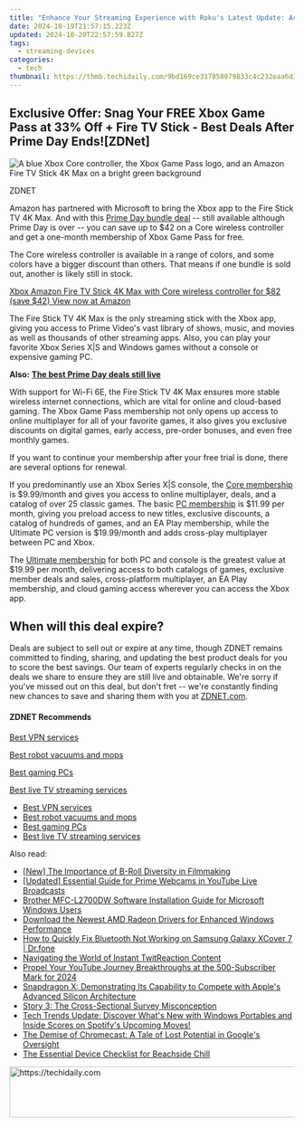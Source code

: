 ```yaml
---
title: "Enhance Your Streaming Experience with Roku's Latest Update: Access an Array of Free Channels, Including Regional News Coverage."
date: 2024-10-19T21:57:15.223Z
updated: 2024-10-20T22:57:59.827Z
tags:
  - streaming-devices
categories:
  - tech
thumbnail: https://thmb.techidaily.com/9bd169ce317850079833c4c232eaa6d389f824b0ea7ef26122a9f26ae8562eda.jpg
---
```


## Exclusive Offer: Snag Your FREE Xbox Game Pass at 33% Off + Fire TV Stick - Best Deals After Prime Day Ends![ZDNet]

![A blue Xbox Core controller, the Xbox Game Pass logo, and an Amazon Fire TV Stick 4K Max on a bright green background](https://www.zdnet.com/a/img/resize/f6d91e3be39b0f56e005bed930f704f6e1ad4cb8/2024/07/17/c4d6416e-ff25-4a01-96e1-4c4a1bd62e34/fire-tv-stick-bundle.jpg?auto=webp&width=1280)

ZDNET

Amazon has partnered with Microsoft to bring the Xbox app to the Fire Stick TV 4K Max. And with this [Prime Day bundle deal](https://buy.geni.us/Proxy.ashx?TSID=368250&GR%5FURL=https%3A%2F%2Fwww.amazon.com%2FAmazon-Stick-Wireless-Controller-Bundle-Members%2Fdp%2FB0D89GSZ7N%3Fth%3D1%26tag%3Dzd-buy-button-20%26ascsubtag%3D%5F%5FCOM%5FCLICK%5FID%5F%5F%7C4a8790a2-d69e-4bb9-bdc7-aa07fa4efa5f%7Cdtp&dtb=1) \-- still available although Prime Day is over -- you can save up to $42 on a Core wireless controller and get a one-month membership of Xbox Game Pass for free. 

The Core wireless controller is available in a range of colors, and some colors have a bigger discount than others. That means if one bundle is sold out, another is likely still in stock.

[Xbox Amazon Fire TV Stick 4K Max with Core wireless controller for $82 (save $42) View now at Amazon](https://buy.geni.us/Proxy.ashx?TSID=368250&GR%5FURL=https%3A%2F%2Fwww.amazon.com%2FAmazon-Stick-Wireless-Controller-Bundle-Members%2Fdp%2FB0D89GSZ7N%3Fth%3D1%26tag%3Dzd-buy-button-20%26ascsubtag%3D%5F%5FCOM%5FCLICK%5FID%5F%5F%7C4a8790a2-d69e-4bb9-bdc7-aa07fa4efa5f%7Cdtp&dtb=1)

The Fire Stick TV 4K Max is the only streaming stick with the Xbox app, giving you access to Prime Video's vast library of shows, music, and movies as well as thousands of other streaming apps. Also, you can play your favorite Xbox Series X|S and Windows games without a console or expensive gaming PC. 

**Also:** [**The best Prime Day deals still live**](https://www.zdnet.com/article/best-amazon-prime-day-deals-live-2024-07-17/)

With support for Wi-Fi 6E, the Fire Stick TV 4K Max ensures more stable wireless internet connections, which are vital for online and cloud-based gaming. The Xbox Game Pass membership not only opens up access to online multiplayer for all of your favorite games, it also gives you exclusive discounts on digital games, early access, pre-order bonuses, and even free monthly games.

If you want to continue your membership after your free trial is done, there are several options for renewal. 

If you predominantly use an Xbox Series X|S console, the [Core membership](https://www.xbox.com/en-US/xbox-game-pass#join) is $9.99/month and gives you access to online multiplayer, deals, and a catalog of over 25 classic games. The basic [PC membership](https://www.xbox.com/en-US/xbox-game-pass#join) is $11.99 per month, giving you preload access to new titles, exclusive discounts, a catalog of hundreds of games, and an EA Play membership, while the Ultimate PC version is $19.99/month and adds cross-play multiplayer between PC and Xbox.

The [Ultimate membership](https://www.xbox.com/en-US/xbox-game-pass#join) for both PC and console is the greatest value at $19.99 per month, delivering access to both catalogs of games, exclusive member deals and sales, cross-platform multiplayer, an EA Play membership, and cloud gaming access wherever you can access the Xbox app.

## When will this deal expire?

Deals are subject to sell out or expire at any time, though ZDNET remains committed to finding, sharing, and updating the best product deals for you to score the best savings. Our team of experts regularly checks in on the deals we share to ensure they are still live and obtainable. We're sorry if you've missed out on this deal, but don't fret -- we're constantly finding new chances to save and sharing them with you at [ZDNET.com](https://www.zdnet.com/). 

#### **ZDNET** Recommends

[Best VPN services](https://www.zdnet.com/article/best-vpn/ "Best VPN services")

[Best robot vacuums and mops](https://www.zdnet.com/article/best-robot-vacuum-mop/ "Best robot vacuums and mops")

[Best gaming PCs](https://www.zdnet.com/article/best-gaming-pc/ "Best gaming PCs")

[Best live TV streaming services](https://www.zdnet.com/article/best-live-tv-streaming-service/ "Best live TV streaming services")

* [Best VPN services](https://www.zdnet.com/article/best-vpn/ "Best VPN services")
* [Best robot vacuums and mops](https://www.zdnet.com/article/best-robot-vacuum-mop/ "Best robot vacuums and mops")
* [Best gaming PCs](https://www.zdnet.com/article/best-gaming-pc/ "Best gaming PCs")
* [Best live TV streaming services](https://www.zdnet.com/article/best-live-tv-streaming-service/ "Best live TV streaming services")

<ins class="adsbygoogle"
     style="display:block"
     data-ad-format="autorelaxed"
     data-ad-client="ca-pub-7571918770474297"
     data-ad-slot="1223367746"></ins>

<ins class="adsbygoogle"
     style="display:block"
     data-ad-client="ca-pub-7571918770474297"
     data-ad-slot="8358498916"
     data-ad-format="auto"
     data-full-width-responsive="true"></ins>

<span class="atpl-alsoreadstyle">Also read:</span>
<div><ul>
<li><a href="https://some-skills.techidaily.com/new-the-importance-of-b-roll-diversity-in-filmmaking/"><u>[New] The Importance of B-Roll Diversity in Filmmaking</u></a></li>
<li><a href="https://youtube-zero.techidaily.com/ed-essential-guide-for-prime-webcams-in-youtube-live-broadcasts/"><u>[Updated] Essential Guide for Prime Webcams in YouTube Live Broadcasts</u></a></li>
<li><a href="https://win-amazing.techidaily.com/brother-mfc-l2700dw-software-installation-guide-for-microsoft-windows-users/"><u>Brother MFC-L2700DW Software Installation Guide for Microsoft Windows Users</u></a></li>
<li><a href="https://win-dash.techidaily.com/download-the-newest-amd-radeon-drivers-for-enhanced-windows-performance/"><u>Download the Newest AMD Radeon Drivers for Enhanced Windows Performance</u></a></li>
<li><a href="https://fix-guide.techidaily.com/how-to-quickly-fix-bluetooth-not-working-on-samsung-galaxy-xcover-7-drfone-by-drfone-fix-android-problems-fix-android-problems/"><u>How to Quickly Fix Bluetooth Not Working on Samsung Galaxy XCover 7 | Dr.fone</u></a></li>
<li><a href="https://twitter-videos.techidaily.com/navigating-the-world-of-instant-twitreaction-content/"><u>Navigating the World of Instant TwitReaction Content</u></a></li>
<li><a href="https://facebook-video-footage.techidaily.com/propel-your-youtube-journey-breakthroughs-at-the-500-subscriber-mark-for-2024/"><u>Propel Your YouTube Journey Breakthroughs at the 500-Subscriber Mark for 2024</u></a></li>
<li><a href="https://hardware-reviews.techidaily.com/snapdragon-x-demonstrating-its-capability-to-compete-with-apples-advanced-silicon-architecture/"><u>Snapdragon X: Demonstrating Its Capability to Compete with Apple's Advanced Silicon Architecture</u></a></li>
<li><a href="https://hardware-reviews.techidaily.com/story-3-the-cross-sectional-survey-misconception/"><u>Story 3: The Cross-Sectional Survey Misconception</u></a></li>
<li><a href="https://hardware-reviews.techidaily.com/tech-trends-update-discover-whats-new-with-windows-portables-and-inside-scores-on-spotifys-upcoming-moves/"><u>Tech Trends Update: Discover What's New with Windows Portables and Inside Scores on Spotify's Upcoming Moves!</u></a></li>
<li><a href="https://hardware-reviews.techidaily.com/the-demise-of-chromecast-a-tale-of-lost-potential-in-googles-oversight/"><u>The Demise of Chromecast: A Tale of Lost Potential in Google's Oversight</u></a></li>
<li><a href="https://buynow-marvelous.techidaily.com/the-essential-device-checklist-for-beachside-chill/"><u>The Essential Device Checklist for Beachside Chill</u></a></li>
</ul></div>

<!-- affiliate ads begin -->
<a href="https://ephamedtechinc.pxf.io/c/5597632/2136622/26400" target="_top" id="2136622">
  <img src="//a.impactradius-go.com/display-ad/26400-2136622" border="0" alt="https://techidaily.com" width="728" height="90"/>
</a>
<img height="0" width="0" src="https://ephamedtechinc.pxf.io/i/5597632/2136622/26400" style="position:absolute;visibility:hidden;" border="0" />
<!-- affiliate ads end -->

